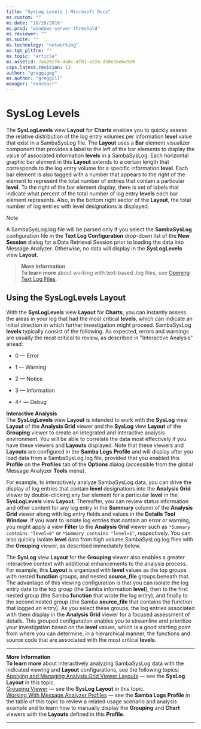 ```yaml
---
title: "SysLog Levels | Microsoft Docs"
ms.custom: ""
ms.date: "10/26/2016"
ms.prod: "windows-server-threshold"
ms.reviewer: ""
ms.suite: ""
ms.technology: "networking"
ms.tgt_pltfrm: ""
ms.topic: "article"
ms.assetid: 7aa26cf4-da8c-4f81-a224-d50e35e6e9e9
caps.latest.revision: 13
author: "greggigwg"
ms.author: "greggill"
manager: "ronstarr"
---
```

# SysLog Levels
The **SysLogLevels** view **Layout** for **Charts** enables you to quickly assess the relative distribution of the log entry volumes per information **level** value that exist in a SambaSysLog file. The **Layout** uses a **Bar** element visualizer component that provides a label to the left of the bar elements to display the value of  associated information **levels** in a SambaSysLog. Each horizontal graphic bar element in this **Layout** extends to a certain length that corresponds to the log entry volume for a specific information **level**. Each bar element is also tagged with a number that appears to the right of the element to represent the total number of entries that contain a particular **level**.  To the right of the bar element display, there is set of labels that indicate what percent of the total number of log entry **levels** each bar element represents. Also, in the bottom right sector of the **Layout**, the total number of log entries with level designations is displayed.  
  
> [!NOTE]
>  A SambaSysLog.log file will be parsed only if you select the **SambaSysLog** configuration file in the **Text Log Configuration** drop-down list of the **New Session** dialog for a Data Retrieval Session prior to loading the data into Message Analyzer. Otherwise, no data will display in the **SysLogLevels** view **Layout**.  
>   
  
>   
>  **More Information**   
>  **To learn more** about working with text-based .log files, see [Opening Text Log Files](opening-text-log-files.md).  
  
  
## Using the SysLogLevels Layout  
 With the **SysLogLevels** view **Layout** for **Charts**, you can instantly assess the areas in your log that had the most critical **levels**, which can indicate an initial direction in which further investigation might proceed. SambaSysLog **levels** typically consist of the following. As expected, errors and warnings are usually the most critical to review, as described in "Interactive Analysis" ahead:  
  
-   0 — Error  
  
-   1 — Warning  
  
-   2 — Notice  
  
-   3 — Information  
  
-   4+ — Debug  
  
 **Interactive Analysis**   
The **SysLogLevels** view **Layout** is intended to work with the **SysLog** view **Layout** of the **Analysis Grid** viewer and the **SysLog** view **Layout** of the **Grouping** viewer to create an integrated and interactive analysis environment. You will be able to correlate the data most effectively if you have these viewers and **Layouts** displayed. Note that these viewers and **Layouts** are configured in the **Samba Logs** **Profile** and will display after you  load data from a SambaSysLog.log file, provided that you enabled this **Profile** on the **Profiles** tab of the **Options** dialog (accessible from the global Message Analyzer **Tools** menu).  
  
 For example, to interactively analyze SambaSysLog data, you can  drive the display of log  entries that contain **level** designations into the **Analysis Grid** viewer by double-clicking any bar element for a particular **level** in the **SysLogLevels** view **Layout**. Thereafter, you can review status information and other content for any log entry in the **Summary** column of the **Analysis Grid** viewer along with log entry fields and values in the **Details** **Tool Window**. If you want to isolate log entries that contain an error or warning, you might apply a view **Filter** to the **Analysis Grid** viewer such as `*Summary contains "level=0"` or `*Summary contains "level=1"`, respectively. You can also quickly isolate **level** data from high volume SambaSysLog.log files with the **Grouping** viewer, as described immediately below.  
  
 The **SysLog** view **Layout** for the **Grouping** viewer also enables a greater interactive context with additional enhancements to the analysis process. For example, this  **Layout** is organized with **level** values as the top groups with nested **function** groups, and  nested **source_file** groups beneath that. The advantage of this viewing configuration is that you can isolate the log entry data to the top group (the Samba information **level**), then to the first nested group (the Samba **function** that wrote the log entry), and finally to the second nested group (the Samba **source_file** that contains the function that logged an entry). As you select these groups, the log entries associated with them display in the **Analysis Grid** viewer for a focused assessment of details. This grouped configuration enables you to streamline and prioritize your investigation based on the **level** values, which is a good starting point from where you can determine, in a hierarchical manner, the functions and source code that are associated with the most critical **levels**.  
  
---  
  
 **More Information**   
 **To learn more** about interactively analyzing SambaSysLog data with the indicated viewing and **Layout** configurations, see the following topics:  
[Applying and Managing Analysis Grid Viewer Layouts](applying-and-managing-analysis-grid-viewer-layouts.md) — see the **SysLog** **Layout** in this topic.  
[Grouping Viewer](grouping-viewer.md) — see the **SysLog** **Layout** in this topic.  
[Working With Message Analyzer Profiles](working-with-message-analyzer-profiles.md) — see the **Samba Logs** **Profile** in the table of this topic to review a related usage scenario and analysis example and to learn how to manually display the **Grouping** and **Chart** viewers with the **Layouts** defined in this **Profile**.  

---